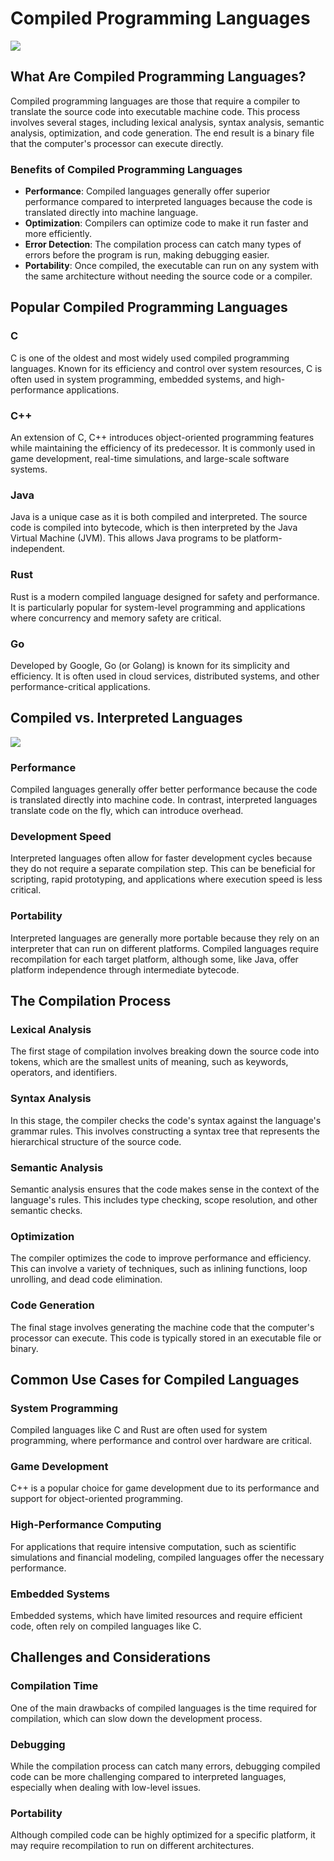 # Compiled Programming Languages

![](image/3.jpg)

## What Are Compiled Programming Languages?

Compiled programming languages are those that require a compiler to translate the source code into executable machine code. This process involves several stages, including lexical analysis, syntax analysis, semantic analysis, optimization, and code generation. The end result is a binary file that the computer's processor can execute directly.

### Benefits of Compiled Programming Languages

- **Performance**: Compiled languages generally offer superior performance compared to interpreted languages because the code is translated directly into machine language.
- **Optimization**: Compilers can optimize code to make it run faster and more efficiently.
- **Error Detection**: The compilation process can catch many types of errors before the program is run, making debugging easier.
- **Portability**: Once compiled, the executable can run on any system with the same architecture without needing the source code or a compiler.

## Popular Compiled Programming Languages

### C

C is one of the oldest and most widely used compiled programming languages. Known for its efficiency and control over system resources, C is often used in system programming, embedded systems, and high-performance applications.

### C++

An extension of C, C++ introduces object-oriented programming features while maintaining the efficiency of its predecessor. It is commonly used in game development, real-time simulations, and large-scale software systems.

### Java

Java is a unique case as it is both compiled and interpreted. The source code is compiled into bytecode, which is then interpreted by the Java Virtual Machine (JVM). This allows Java programs to be platform-independent.

### Rust

Rust is a modern compiled language designed for safety and performance. It is particularly popular for system-level programming and applications where concurrency and memory safety are critical.

### Go

Developed by Google, Go (or Golang) is known for its simplicity and efficiency. It is often used in cloud services, distributed systems, and other performance-critical applications.

## Compiled vs. Interpreted Languages

![](image/4.jpg)

### Performance

Compiled languages generally offer better performance because the code is translated directly into machine code. In contrast, interpreted languages translate code on the fly, which can introduce overhead.

### Development Speed

Interpreted languages often allow for faster development cycles because they do not require a separate compilation step. This can be beneficial for scripting, rapid prototyping, and applications where execution speed is less critical.

### Portability

Interpreted languages are generally more portable because they rely on an interpreter that can run on different platforms. Compiled languages require recompilation for each target platform, although some, like Java, offer platform independence through intermediate bytecode.

## The Compilation Process

### Lexical Analysis

The first stage of compilation involves breaking down the source code into tokens, which are the smallest units of meaning, such as keywords, operators, and identifiers.

### Syntax Analysis

In this stage, the compiler checks the code's syntax against the language's grammar rules. This involves constructing a syntax tree that represents the hierarchical structure of the source code.

### Semantic Analysis

Semantic analysis ensures that the code makes sense in the context of the language's rules. This includes type checking, scope resolution, and other semantic checks.

### Optimization

The compiler optimizes the code to improve performance and efficiency. This can involve a variety of techniques, such as inlining functions, loop unrolling, and dead code elimination.

### Code Generation

The final stage involves generating the machine code that the computer's processor can execute. This code is typically stored in an executable file or binary.

## Common Use Cases for Compiled Languages

### System Programming

Compiled languages like C and Rust are often used for system programming, where performance and control over hardware are critical.

### Game Development

C++ is a popular choice for game development due to its performance and support for object-oriented programming.

### High-Performance Computing

For applications that require intensive computation, such as scientific simulations and financial modeling, compiled languages offer the necessary performance.

### Embedded Systems

Embedded systems, which have limited resources and require efficient code, often rely on compiled languages like C.

## Challenges and Considerations

### Compilation Time

One of the main drawbacks of compiled languages is the time required for compilation, which can slow down the development process.

### Debugging

While the compilation process can catch many errors, debugging compiled code can be more challenging compared to interpreted languages, especially when dealing with low-level issues.

### Portability

Although compiled code can be highly optimized for a specific platform, it may require recompilation to run on different architectures.
